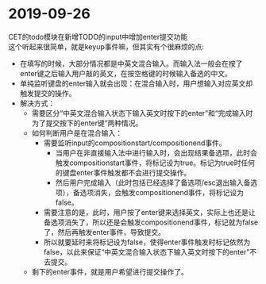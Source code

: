 # 2019-09-26

CET的todo模块在新增TODO的input中增加enter提交功能  
这个听起来很简单，就是keyup事件嘛，但其实有个很麻烦的点:  
- 在填写的时候，大部分情况都是中英文混合输入。而输入法一般会在按了enter键之后输入用户敲的英文，在按空格键的时候输入备选的中文。  
- 单纯监听键盘的enter输入就会出现：在混合输入时，用户想输入对应英文却触发提交的操作。
- 解决方式：
  - 需要区分“中英文混合输入状态下输入英文时按下的enter”和“完成输入时为了提交按下的enter键”两种情况。
  - 如何判断用户是在混合输入：
    - 需要监听input的compositionstart/compositionend事件。
      - 当用户在非直接输入法中进行输入时，会出现结果备选项，此时会触发compositionstart事件，将标记设为true。标记为true时任何的键盘enter事件触发都不会进行提交操作。
      - 然后用户完成输入（此时包括已经选择了备选项/esc退出输入备选项），备选项消失，会触发compositionend事件，将标记设为false。
    - 需要注意的是，此时，用户按了enter键来选择英文，实际上也还是让备选项消失了，所以还是会触发compositionend事件，标记就为false了，然后再触发enter事件，导致提交。
    - 所以就要延时来将标记设为false，使得enter事件触发时标记依然为false，以此来保证“中英文混合输入状态下输入英文时按下的enter”不去提交。
  - 剩下的enter事件，就是用户希望进行提交操作了。